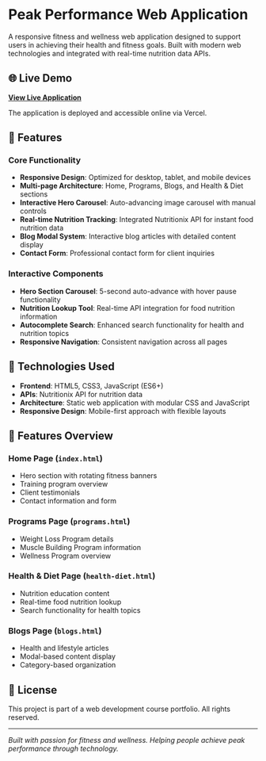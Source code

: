 # Peak Performance Web Application

A responsive fitness and wellness web application designed to support users in achieving their health and fitness goals. Built with modern web technologies and integrated with real-time nutrition data APIs.

## 🌐 Live Demo

**[View Live Application](https://peak-performance-lilac.vercel.app)**

The application is deployed and accessible online via Vercel.

## 🌟 Features

### Core Functionality
- **Responsive Design**: Optimized for desktop, tablet, and mobile devices
- **Multi-page Architecture**: Home, Programs, Blogs, and Health & Diet sections
- **Interactive Hero Carousel**: Auto-advancing image carousel with manual controls
- **Real-time Nutrition Tracking**: Integrated Nutritionix API for instant food nutrition data
- **Blog Modal System**: Interactive blog articles with detailed content display
- **Contact Form**: Professional contact form for client inquiries

### Interactive Components
- **Hero Section Carousel**: 5-second auto-advance with hover pause functionality
- **Nutrition Lookup Tool**: Real-time API integration for food nutrition information
- **Autocomplete Search**: Enhanced search functionality for health and nutrition topics
- **Responsive Navigation**: Consistent navigation across all pages

## 🚀 Technologies Used

- **Frontend**: HTML5, CSS3, JavaScript (ES6+)
- **APIs**: Nutritionix API for nutrition data
- **Architecture**: Static web application with modular CSS and JavaScript
- **Responsive Design**: Mobile-first approach with flexible layouts

## 📱 Features Overview

### Home Page (`index.html`)
- Hero section with rotating fitness banners
- Training program overview
- Client testimonials
- Contact information and form

### Programs Page (`programs.html`)
- Weight Loss Program details
- Muscle Building Program information
- Wellness Program overview

### Health & Diet Page (`health-diet.html`)
- Nutrition education content
- Real-time food nutrition lookup
- Search functionality for health topics

### Blogs Page (`blogs.html`)
- Health and lifestyle articles
- Modal-based content display
- Category-based organization

## 📄 License

This project is part of a web development course portfolio. All rights reserved.

---

*Built with passion for fitness and wellness. Helping people achieve peak performance through technology.*